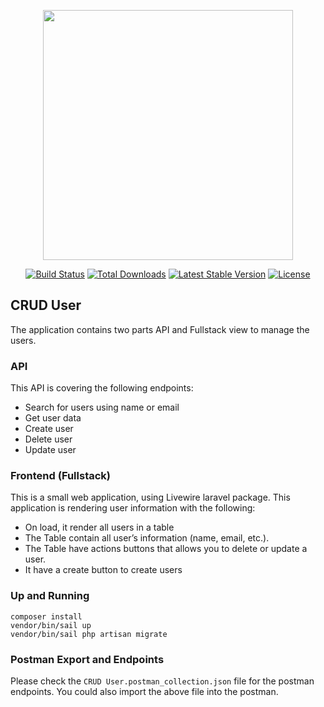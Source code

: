 <p align="center"><a href="https://laravel.com" target="_blank"><img src="https://raw.githubusercontent.com/laravel/art/master/logo-lockup/5%20SVG/2%20CMYK/1%20Full%20Color/laravel-logolockup-cmyk-red.svg" width="400"></a></p>

<p align="center">
<a href="https://travis-ci.org/laravel/framework"><img src="https://travis-ci.org/laravel/framework.svg" alt="Build Status"></a>
<a href="https://packagist.org/packages/laravel/framework"><img src="https://img.shields.io/packagist/dt/laravel/framework" alt="Total Downloads"></a>
<a href="https://packagist.org/packages/laravel/framework"><img src="https://img.shields.io/packagist/v/laravel/framework" alt="Latest Stable Version"></a>
<a href="https://packagist.org/packages/laravel/framework"><img src="https://img.shields.io/packagist/l/laravel/framework" alt="License"></a>
</p>

## CRUD User

The application contains two parts API and Fullstack view to manage the users.

### API

This API is covering the following endpoints:
- Search for users using name or email
- Get user data
- Create user
- Delete user
- Update user

### Frontend (Fullstack)

This is a small web application, using Livewire laravel package. This application is rendering
user information with the following:

- On load, it render all users in a table
- The Table contain all user’s information (name, email, etc.).
- The Table have actions buttons that allows you to delete or update a user.
- It have a create button to create users

### Up and Running

```
composer install
vendor/bin/sail up
vendor/bin/sail php artisan migrate

```

### Postman Export and Endpoints
Please check the `CRUD User.postman_collection.json` file for the postman endpoints.
You could also import the above file into the postman.